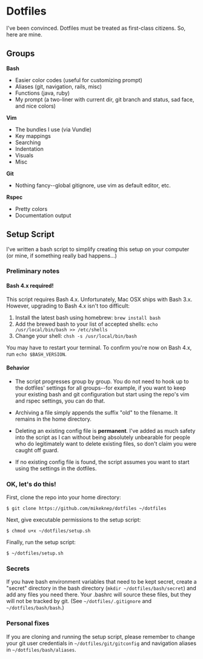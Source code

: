 # Dotfiles

I've been convinced. Dotfiles must be treated as first-class citizens. So, here are mine.

## Groups

**Bash**
- Easier color codes (useful for customizing prompt)
- Aliases (git, navigation, rails, misc)
- Functions (java, ruby)
- My prompt (a two-liner with current dir, git branch and status, sad face, and nice colors)

**Vim**
- The bundles I use (via Vundle)
- Key mappings
- Searching
- Indentation
- Visuals
- Misc

**Git**
- Nothing fancy--global gitignore, use vim as default editor, etc.

**Rspec**
- Pretty colors
- Documentation output


## Setup Script

I've written a bash script to simplify creating this setup on your computer (or mine, if something really bad happens...)

### Preliminary notes

#### Bash 4.x required!

This script requires Bash 4.x. Unfortunately, Mac OSX ships with Bash 3.x. However, upgrading to Bash 4.x isn't too difficult:

1. Install the latest bash using homebrew: `brew install bash`
2. Add the brewed bash to your list of accepted shells: `echo /usr/local/bin/bash >> /etc/shells`
3. Change your shell: `chsh -s /usr/local/bin/bash`

You may have to restart your terminal. To confirm you're now on Bash 4.x, run `echo $BASH_VERSION`.

#### Behavior

- The script progresses group by group. You do not need to hook up to the dotfiles' settings for all groups--for example, if you want to keep your existing bash and git configuration but start using the repo's vim and rspec settings, you can do that.

- Archiving a file simply appends the suffix "old" to the filename. It remains in the home directory.

- Deleting an existing config file is **permanent**. I've added as much safety into the script as I can without being absolutely unbearable for people who do legitimately want to delete existing files, so don't claim you were caught off guard.

- If no existing config file is found, the script assumes you want to start using the settings in the dotfiles.

### OK, let's do this!

First, clone the repo into your home directory:

```
$ git clone https://github.com/mikeknep/dotfiles ~/dotfiles
```

Next, give executable permissions to the setup script:

```
$ chmod u+x ~/dotfiles/setup.sh
```

Finally, run the setup script:

```
$ ~/dotfiles/setup.sh
```


### Secrets

If you have bash environment variables that need to be kept secret, create a "secret" directory in the bash directory (`mkdir ~/dotfiles/bash/secret`) and add any files you need there. Your .bashrc will source these files, but they will not be tracked by git. (See `~/dotfiles/.gitignore` and `~/dotfiles/bash/bash`.)


### Personal fixes

If you are cloning and running the setup script, please remember to change your git user credentials in `~/dotfiles/git/gitconfig` and navigation aliases in `~/dotfiles/bash/aliases`.
